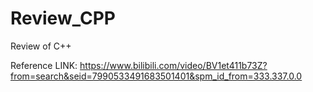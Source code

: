 # Review_CPP
Review of C++

Reference LINK: https://www.bilibili.com/video/BV1et411b73Z?from=search&seid=7990533491683501401&spm_id_from=333.337.0.0
